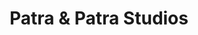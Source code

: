 ---
title: "Patra & Patra Studios"
url: /royal-oak/patra-und-patra-studios/
shop: Raumausstattung
---
